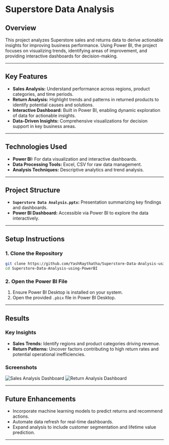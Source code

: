# **Superstore Data Analysis**

## **Overview**
This project analyzes Superstore sales and returns data to derive actionable insights for improving business performance. Using Power BI, the project focuses on visualizing trends, identifying areas of improvement, and providing interactive dashboards for decision-making.

---

## **Key Features**
- **Sales Analysis:** Understand performance across regions, product categories, and time periods.
- **Return Analysis:** Highlight trends and patterns in returned products to identify potential causes and solutions.
- **Interactive Dashboard:** Built in Power BI, enabling dynamic exploration of data for actionable insights.
- **Data-Driven Insights:** Comprehensive visualizations for decision support in key business areas.

---

## **Technologies Used**
- **Power BI:** For data visualization and interactive dashboards.
- **Data Processing Tools:** Excel, CSV for raw data management.
- **Analysis Techniques:** Descriptive analytics and trend analysis.

---

## **Project Structure**
- **`Superstore Data Analysis.pptx`:** Presentation summarizing key findings and dashboards.
- **Power BI Dashboard:** Accessible via Power BI to explore the data interactively.

---

## **Setup Instructions**

### **1. Clone the Repository**
```bash
git clone https://github.com/YashRaythatha/Superstore-Data-Analysis-using-PowerBI.git
cd Superstore-Data-Analysis-using-PowerBI
```

### **2. Open the Power BI File**
1. Ensure Power BI Desktop is installed on your system.
2. Open the provided `.pbix` file in Power BI Desktop.

---

## **Results**

### **Key Insights**
- **Sales Trends:** Identify regions and product categories driving revenue.
- **Return Patterns:** Uncover factors contributing to high return rates and potential operational inefficiencies.

### **Screenshots**
![Sales Analysis Dashboard](Images/Sales_Analytics.png)
![Return Analysis Dashboard](Images/Return_Analytics.png)

---

## **Future Enhancements**
- Incorporate machine learning models to predict returns and recommend actions.
- Automate data refresh for real-time dashboards.
- Expand analysis to include customer segmentation and lifetime value prediction.

---
